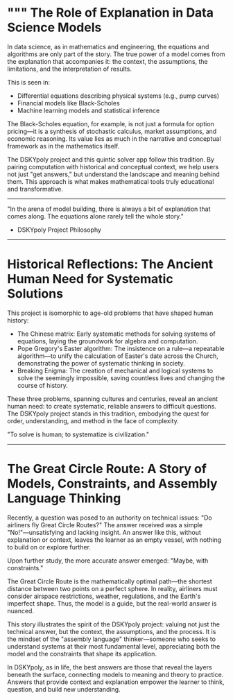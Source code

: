 """
The Role of Explanation in Data Science Models
=============================================

In data science, as in mathematics and engineering, the equations and algorithms are only part of the story. The true power of a model comes from the explanation that accompanies it: the context, the assumptions, the limitations, and the interpretation of results.

This is seen in:
- Differential equations describing physical systems (e.g., pump curves)
- Financial models like Black-Scholes
- Machine learning models and statistical inference

The Black-Scholes equation, for example, is not just a formula for option pricing—it is a synthesis of stochastic calculus, market assumptions, and economic reasoning. Its value lies as much in the narrative and conceptual framework as in the mathematics itself.

The DSKYpoly project and this quintic solver app follow this tradition. By pairing computation with historical and conceptual context, we help users not just "get answers," but understand the landscape and meaning behind them. This approach is what makes mathematical tools truly educational and transformative.

---

"In the arena of model building, there is always a bit of explanation that comes along. The equations alone rarely tell the whole story."

- DSKYpoly Project Philosophy


---

Historical Reflections: The Ancient Human Need for Systematic Solutions
======================================================================

This project is isomorphic to age-old problems that have shaped human history:

- The Chinese matrix: Early systematic methods for solving systems of equations, laying the groundwork for algebra and computation.
- Pope Gregory's Easter algorithm: The insistence on a rule—a repeatable algorithm—to unify the calculation of Easter's date across the Church, demonstrating the power of systematic thinking in society.
- Breaking Enigma: The creation of mechanical and logical systems to solve the seemingly impossible, saving countless lives and changing the course of history.

These three problems, spanning cultures and centuries, reveal an ancient human need: to create systematic, reliable answers to difficult questions. The DSKYpoly project stands in this tradition, embodying the quest for order, understanding, and method in the face of complexity.

"To solve is human; to systematize is civilization."


---

The Great Circle Route: A Story of Models, Constraints, and Assembly Language Thinking
====================================================================================

Recently, a question was posed to an authority on technical issues: "Do airliners fly Great Circle Routes?" The answer received was a simple "No!"—unsatisfying and lacking insight. An answer like this, without explanation or context, leaves the learner as an empty vessel, with nothing to build on or explore further.

Upon further study, the more accurate answer emerged: "Maybe, with constraints."

The Great Circle Route is the mathematically optimal path—the shortest distance between two points on a perfect sphere. In reality, airliners must consider airspace restrictions, weather, regulations, and the Earth's imperfect shape. Thus, the model is a guide, but the real-world answer is nuanced.

This story illustrates the spirit of the DSKYpoly project: valuing not just the technical answer, but the context, the assumptions, and the process. It is the mindset of the "assembly language" thinker—someone who seeks to understand systems at their most fundamental level, appreciating both the model and the constraints that shape its application.

In DSKYpoly, as in life, the best answers are those that reveal the layers beneath the surface, connecting models to meaning and theory to practice. Answers that provide context and explanation empower the learner to think, question, and build new understanding.
